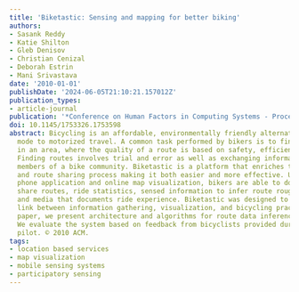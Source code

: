 ```yaml
---
title: 'Biketastic: Sensing and mapping for better biking'
authors:
- Sasank Reddy
- Katie Shilton
- Gleb Denisov
- Christian Cenizal
- Deborah Estrin
- Mani Srivastava
date: '2010-01-01'
publishDate: '2024-06-05T21:10:21.157012Z'
publication_types:
- article-journal
publication: '*Conference on Human Factors in Computing Systems - Proceedings*'
doi: 10.1145/1753326.1753598
abstract: Bicycling is an affordable, environmentally friendly alternative transportation
  mode to motorized travel. A common task performed by bikers is to find good routes
  in an area, where the quality of a route is based on safety, efficiency, and enjoyment.
  Finding routes involves trial and error as well as exchanging information between
  members of a bike community. Biketastic is a platform that enriches this experimentation
  and route sharing process making it both easier and more effective. Using a mobile
  phone application and online map visualization, bikers are able to document and
  share routes, ride statistics, sensed information to infer route roughness and noisiness,
  and media that documents ride experience. Biketastic was designed to ensure the
  link between information gathering, visualization, and bicycling practices. In this
  paper, we present architecture and algorithms for route data inferences and visualization.
  We evaluate the system based on feedback from bicyclists provided during a two-week
  pilot. © 2010 ACM.
tags:
- location based services
- map visualization
- mobile sensing systems
- participatory sensing
---
```

